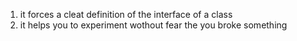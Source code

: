 1. it forces a cleat definition of the interface of a class
2. it helps you to experiment wothout fear the you broke something

